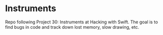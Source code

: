 # Instruments
Repo following Project 30: Instruments at Hacking with Swift.  The goal is to find bugs in code and track down lost memory, slow drawing, etc.
